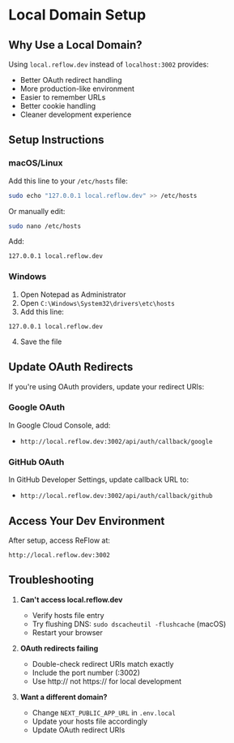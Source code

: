 # Local Domain Setup

## Why Use a Local Domain?

Using `local.reflow.dev` instead of `localhost:3002` provides:
- Better OAuth redirect handling
- More production-like environment
- Easier to remember URLs
- Better cookie handling
- Cleaner development experience

## Setup Instructions

### macOS/Linux

Add this line to your `/etc/hosts` file:

```bash
sudo echo "127.0.0.1 local.reflow.dev" >> /etc/hosts
```

Or manually edit:
```bash
sudo nano /etc/hosts
```

Add:
```
127.0.0.1 local.reflow.dev
```

### Windows

1. Open Notepad as Administrator
2. Open `C:\Windows\System32\drivers\etc\hosts`
3. Add this line:
```
127.0.0.1 local.reflow.dev
```
4. Save the file

## Update OAuth Redirects

If you're using OAuth providers, update your redirect URIs:

### Google OAuth
In Google Cloud Console, add:
- `http://local.reflow.dev:3002/api/auth/callback/google`

### GitHub OAuth
In GitHub Developer Settings, update callback URL to:
- `http://local.reflow.dev:3002/api/auth/callback/github`

## Access Your Dev Environment

After setup, access ReFlow at:
```
http://local.reflow.dev:3002
```

## Troubleshooting

1. **Can't access local.reflow.dev**
   - Verify hosts file entry
   - Try flushing DNS: `sudo dscacheutil -flushcache` (macOS)
   - Restart your browser

2. **OAuth redirects failing**
   - Double-check redirect URIs match exactly
   - Include the port number (:3002)
   - Use http:// not https:// for local development

3. **Want a different domain?**
   - Change `NEXT_PUBLIC_APP_URL` in `.env.local`
   - Update your hosts file accordingly
   - Update OAuth redirect URIs